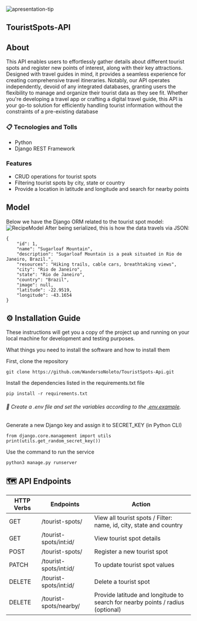 ![apresentation-tip](https://github.com/WandersoNoleto/TourismSpots-Api/blob/main/documentation/assets/logo-api.png)

## TouristSpots-API 

## About

This API enables users to effortlessly gather details about different tourist spots and register new points of interest, along with their key attractions. Designed with travel guides in mind, it provides a seamless experience for creating comprehensive travel itineraries. Notably, our API operates independently, devoid of any integrated databases, granting users the flexibility to manage and organize their tourist data as they see fit. Whether you're developing a travel app or crafting a digital travel guide, this API is your go-to solution for efficiently handling tourist information without the constraints of a pre-existing database

### :clipboard: Tecnologies and Tolls
* Python
* Django REST Framework
  
### Features
* CRUD operations for tourist spots
* Filtering tourist spots by city, state or country
* Provide a location in latitude and longitude and search for nearby points

## Model

Below we have the Django ORM related to the tourist spot model:
![RecipeModel](https://github.com/WandersoNoleto/TouristSpots-Api/blob/main/documentation/assets/SpotsModel.png)
After being serialized, this is how the data travels via JSON:
```
{
	"id": 1,
	"name": "Sugarloaf Mountain",
	"description": "Sugarloaf Mountain is a peak situated in Rio de Janeiro, Brazil.",
	"resources": "Hiking trails, cable cars, breathtaking views",
	"city": "Rio de Janeiro",
	"state": "Rio de Janeiro",
	"country": "Brazil",
	"image": null,
	"latitude": -22.9519,
	"longitude": -43.1654
}
```
## :gear: Installation Guide
These instructions will get you a copy of the project up and running on your local machine for development and testing purposes. 



What things you need to install the software and how to install them

First, clone the repository
```
git clone https://github.com/WandersoNoleto/TouristSpots-Api.git
```
Install the dependencies listed in the requirements.txt file
```
pip install -r requirements.txt
```
###### :key: Create a .env file and set the variables according to the [.env.example](https://github.com/WandersoNoleto/TouristSpots-Api/blob/main/tourism_spots/.env.example).
Generate a new Django key and assign it to SECRET_KEY (in Python CLI)
```
from django.core.management import utils
print(utils.get_random_secret_key())
```

Use the command to run the service
```
python3 manage.py runserver
```

## :world_map: API Endpoints

| HTTP Verbs | Endpoints | Action |
| --- | --- | --- |
| GET | /tourist-spots/| View all tourist spots / Filter: name, id, city, state and country|
| GET | /tourist-spots/int:id/ | View tourist spot details |
| POST | /tourist-spots/| Register a new tourist spot |
| PATCH | /tourist-spots/int:id/| To update tourist spot values |
| DELETE |  /tourist-spots/int:id/ | Delete a tourist spot |
| DELETE |  /tourist-spots/nearby/ | Provide latitude and longitude to search for nearby points / radius (optional) |
